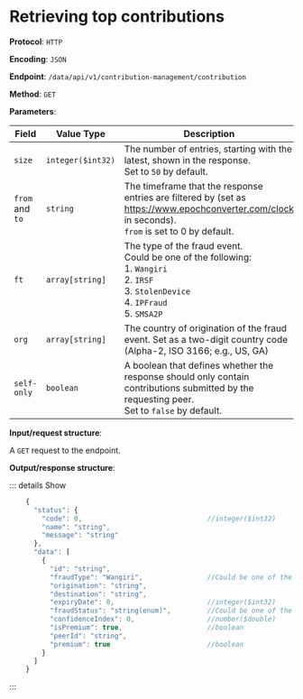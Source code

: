 # Retrieving top contributions

**Protocol**: `HTTP`

**Encoding**: `JSON`

**Endpoint**: `/data/api/v1/contribution-management/contribution`

**Method**: `GET`

**Parameters**:

| Field | Value Type | Description |
| --- | --- | --- |
| `size` | `integer($int32)` | The number of entries, starting with the latest, shown in the response. <br> Set to `50` by default. |
| `from` and `to` | `string` | The timeframe that the response entries are filtered by (set as https://www.epochconverter.com/clock in seconds). <br> `from` is set to 0 by default. |
| `ft` | `array[string]` | The type of the fraud event. <br> Could be one of the following: <br> 1. `Wangiri` <br> 2. `IRSF` <br> 3. `StolenDevice` <br> 4. `IPFraud` <br> 5. `SMSA2P` |
| `org` | `array[string]` | The country of origination of the fraud event. Set as a two-digit country code (Alpha-2, ISO 3166; e.g., US, GA) |
| `self-only` | `boolean` | A boolean that defines whether the response should only contain contributions submitted by the requesting peer. <br> Set to `false` by default. |

**Input/request structure**:

A `GET` request to the endpoint.

**Output/response structure**:

::: details Show

```jsx
    {
      "status": {
        "code": 0,                               //integer($int32)
        "name": "string",
        "message": "string"
      },
      "data": [
        {
          "id": "string",
          "fraudType": "Wangiri",                //Could be one of the following: Wangiri, IRSF, StolenDevice, IPFraud, SMSA2P
          "origination": "string",
          "destination": "string",
          "expiryDate": 0,                       //integer($int32)
          "fraudStatus": "string(enum)",         //Could be one of the following: Active, Expired, Flagged
          "confidenceIndex": 0,                  //number($double)
          "isPremium": true,                     //boolean
          "peerId": "string",
          "premium": true                        //boolean
        }
      ]
    }
```
:::
